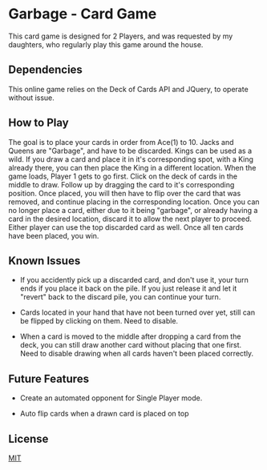 # Garbage - Card Game

This card game is designed for 2 Players, and was requested by my daughters, who regularly play this game around the house.

## Dependencies

This online game relies on the Deck of Cards API and JQuery, to operate without issue.

## How to Play

The goal is to place your cards in order from Ace(1) to 10. Jacks and Queens are "Garbage", and have to be discarded. Kings can be used as a wild. If you draw a card and place it in it's corresponding spot, with a King already there, you can then place the King in a different location. When the game loads, Player 1 gets to go first. Click on the deck of cards in the middle to draw. Follow up by dragging the card to it's corresponding position. Once placed, you will then have to flip over the card that was removed, and continue placing in the corresponding location. Once you can no longer place a card, either due to it being "garbage", or already having a card in the desired location, discard it to allow the next player to proceed. Either player can use the top discarded card as well. Once all ten cards have been placed, you win.

## Known Issues

* If you accidently pick up a discarded card, and don't use it, your turn ends if you place it back on the pile. If you just release it and let it "revert" back to the discard pile, you can continue your turn.

* Cards located in your hand that have not been turned over yet, still can be flipped by clicking on them. Need to disable.

* When a card is moved to the middle after dropping a card from the deck, you can still draw another card without placing that one first. Need to disable drawing when all cards haven't been placed correctly.

## Future Features

* Create an automated opponent for Single Player mode.

* Auto flip cards when a drawn card is placed on top

## License
[MIT](https://choosealicense.com/licenses/mit/)